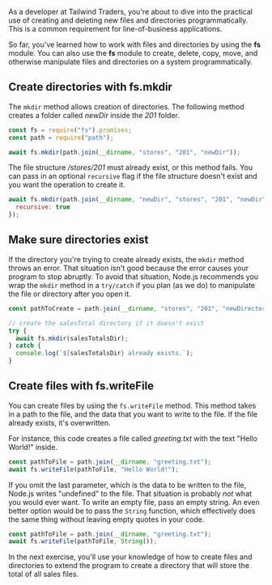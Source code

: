 As a developer at Tailwind Traders, you're about to dive into the practical use of creating and deleting new files and directories programmatically. This is a common requirement for line-of-business applications.

So far, you've learned how to work with files and directories by using the **fs** module. You can also use the **fs** module to create, delete, copy, move, and otherwise manipulate files and directories on a system programmatically.

## Create directories with fs.mkdir

The `mkdir` method allows creation of directories. The following method creates a folder called *newDir* inside the *201* folder.

```javascript
const fs = require("fs").promises;
const path = require("path");

await fs.mkdir(path.join(__dirname, "stores", "201", "newDir"));
```

The file structure */stores/201* must already exist, or this method fails. You can pass in an optional `recursive` flag if the file structure doesn't exist and you want the operation to create it.

```javascript
await fs.mkdir(path.join(__dirname, "newDir", "stores", "201", "newDir"), {
  recursive: true
});
```

## Make sure directories exist 

If the directory you're trying to create already exists, the `mkdir` method throws an error. That situation isn't good because the error causes your program to stop abruptly. To avoid that situation, Node.js recommends you wrap the `mkdir` method in a `try/catch` if you plan (as we do) to manipulate the file or directory after you open it.

```javascript
const pathToCreate = path.join(__dirname, "stores", "201", "newDirectory");

// create the salesTotal directory if it doesn't exist
try {
  await fs.mkdir(salesTotalsDir);
} catch {
  console.log(`${salesTotalsDir} already exists.`);
}
```

## Create files with fs.writeFile

You can create files by using the `fs.writeFile` method. This method takes in a path to the file, and the data that you want to write to the file. If the file already exists, it's overwritten.

For instance, this code creates a file called *greeting.txt* with the text "Hello World!" inside.

```javascript
const pathToFile = path.join(__dirname, "greeting.txt");
await fs.writeFile(pathToFile, "Hello World!");
```

If you omit the last parameter, which is the data to be written to the file, Node.js writes "undefined" to the file. That situation is probably *not* what you would ever want. To write an empty file, pass an empty string. An even better option would be to pass the `String` function, which effectively does the same thing without leaving empty quotes in your code.

```javascript
const pathToFile = path.join(__dirname, "greeting.txt");
await fs.writeFile(pathToFile, String());
```

In the next exercise, you'll use your knowledge of how to create files and directories to extend the program to create a directory that will store the total of all sales files.
